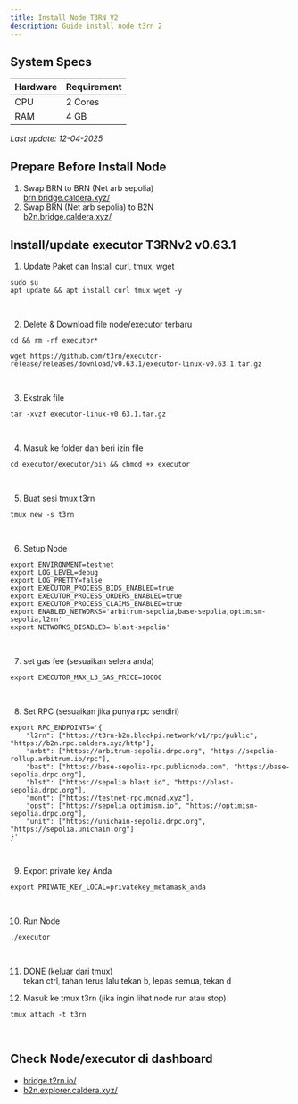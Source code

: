 ```yaml
---
title: Install Node T3RN V2
description: Guide install node t3rn 2
---
```


## System Specs
| Hardware    |	Requirement|
|-------------|--------------|
| CPU	        | 2 Cores      |
| RAM	        | 4 GB         |

<i>Last update: 12-04-2025</i>


## Prepare Before Install Node
1. Swap BRN to BRN (Net arb sepolia)  
   <a href="https://brn.bridge.caldera.xyz/" target="_blank" rel="noopener noreferrer">brn.bridge.caldera.xyz/</a>
2. Swap BRN (Net arb sepolia) to B2N  
   <a href="https://b2n.bridge.caldera.xyz/" target="_blank" rel="noopener noreferrer">b2n.bridge.caldera.xyz/</a>

## Install/update executor T3RNv2 v0.63.1
1. Update Paket dan Install curl, tmux, wget

```
sudo su
apt update && apt install curl tmux wget -y
```
</br>

2. Delete & Download file node/executor terbaru

```
cd && rm -rf executor*
```

```
wget https://github.com/t3rn/executor-release/releases/download/v0.63.1/executor-linux-v0.63.1.tar.gz
```
</br>

3. Ekstrak file

```
tar -xvzf executor-linux-v0.63.1.tar.gz
```
</br>

4. Masuk ke folder dan beri izin file

```
cd executor/executor/bin && chmod +x executor
```
</br>

5. Buat sesi tmux t3rn

```
tmux new -s t3rn
```
</br>

6. Setup Node

```
export ENVIRONMENT=testnet
export LOG_LEVEL=debug
export LOG_PRETTY=false
export EXECUTOR_PROCESS_BIDS_ENABLED=true
export EXECUTOR_PROCESS_ORDERS_ENABLED=true
export EXECUTOR_PROCESS_CLAIMS_ENABLED=true
export ENABLED_NETWORKS='arbitrum-sepolia,base-sepolia,optimism-sepolia,l2rn'
export NETWORKS_DISABLED='blast-sepolia'
```
</br>

7. set gas fee (sesuaikan selera anda)

```
export EXECUTOR_MAX_L3_GAS_PRICE=10000
```
</br>

8. Set RPC (sesuaikan jika punya rpc sendiri)

```
export RPC_ENDPOINTS='{
    "l2rn": ["https://t3rn-b2n.blockpi.network/v1/rpc/public", "https://b2n.rpc.caldera.xyz/http"],
    "arbt": ["https://arbitrum-sepolia.drpc.org", "https://sepolia-rollup.arbitrum.io/rpc"],
    "bast": ["https://base-sepolia-rpc.publicnode.com", "https://base-sepolia.drpc.org"],
    "blst": ["https://sepolia.blast.io", "https://blast-sepolia.drpc.org"],
    "mont": ["https://testnet-rpc.monad.xyz"],
    "opst": ["https://sepolia.optimism.io", "https://optimism-sepolia.drpc.org"],
    "unit": ["https://unichain-sepolia.drpc.org", "https://sepolia.unichain.org"]
}'
```
</br>

9. Export private key Anda

```
export PRIVATE_KEY_LOCAL=privatekey_metamask_anda
```
</br>

10. Run Node

```
./executor
```
</br>

11. DONE (keluar dari tmux)  
   tekan ctrl, tahan terus lalu tekan b, lepas semua, tekan d

12. Masuk ke tmux t3rn (jika ingin lihat node run atau stop)

```
tmux attach -t t3rn
```
</br>

## Check Node/executor di dashboard

-   <a href="https://bridge.t2rn.io/" target="_blank" rel="noopener noreferrer">bridge.t2rn.io/</a>  
-   <a href="https://b2n.explorer.caldera.xyz/" target="_blank" rel="noopener noreferrer">b2n.explorer.caldera.xyz/</a>

<head>
<!-- Google tag (gtag.js) -->
<script async src="https://www.googletagmanager.com/gtag/js?id=G-4WB2W24M31"></script>
<script>
  window.dataLayer = window.dataLayer || [];
  function gtag(){dataLayer.push(arguments);}
  gtag('js', new Date());
  gtag('config', 'G-4WB2W24M31');
</script>
</head>